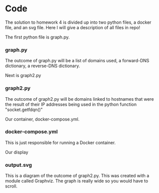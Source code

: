# Code
The solution to homework 4 is divided up into two python files, a docker file,
and an svg file. Here I will give a description of all files in repo!


The first python file is graph.py. 
### graph.py
The outcome of graph.py will be
a list of domains used, a forward-DNS dictionary, a reverse-DNS 
dictionary.

Next is graph2.py
### graph2.py
The outcome of graph2.py will be domains linked to 
hostnames that were the result of their IP addresses 
being used in the python function "socket.getfdqn()" 

Our container, docker-compose.yml.
### docker-compose.yml
This is just responsible for running a Docker container.

Our display
### output.svg
This is a diagram of the outcome of graph2.py. This was created 
with a module called Graphviz. The graph is really wide so you 
would have to scroll.